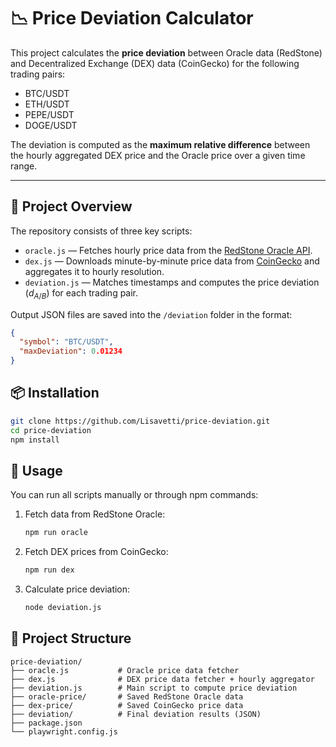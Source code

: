 # 📉 Price Deviation Calculator

This project calculates the **price deviation** between Oracle data (RedStone) and Decentralized Exchange (DEX) data (CoinGecko) for the following trading pairs:

- BTC/USDT
- ETH/USDT
- PEPE/USDT
- DOGE/USDT

The deviation is computed as the **maximum relative difference** between the hourly aggregated DEX price and the Oracle price over a given time range.

---

## 🧩 Project Overview

The repository consists of three key scripts:

- `oracle.js` — Fetches hourly price data from the [RedStone Oracle API](https://api.redstone.finance).
- `dex.js` — Downloads minute-by-minute price data from [CoinGecko](https://www.coingecko.com/ru/api/dex) and aggregates it to hourly resolution.
- `deviation.js` — Matches timestamps and computes the price deviation ($d_{A/B}$) for each trading pair.

Output JSON files are saved into the `/deviation` folder in the format:

```json
{
  "symbol": "BTC/USDT",
  "maxDeviation": 0.01234
}
```

## 📦 Installation
```bash
git clone https://github.com/Lisavetti/price-deviation.git
cd price-deviation
npm install
```

## 🚀 Usage
You can run all scripts manually or through npm commands:

1. Fetch data from RedStone Oracle:
   ```bash
   npm run oracle
   ```

2. Fetch DEX prices from CoinGecko:
   ```bash
   npm run dex
   ```
   
3. Calculate price deviation:
   ```bash
   node deviation.js
   ```


## 📁 Project Structure

```plaintext
price-deviation/
├── oracle.js           # Oracle price data fetcher
├── dex.js              # DEX price data fetcher + hourly aggregator
├── deviation.js        # Main script to compute price deviation
├── oracle-price/       # Saved RedStone Oracle data
├── dex-price/          # Saved CoinGecko price data
├── deviation/          # Final deviation results (JSON)
├── package.json
└── playwright.config.js

